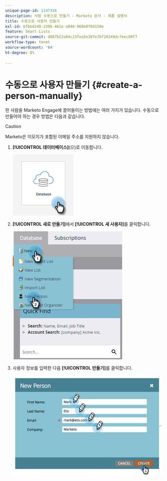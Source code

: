 ```yaml
---
unique-page-id: 1147316
description: 사람 수동으로 만들기 - Marketo 문서 - 제품 설명서
title: 수동으로 사용자 만들기
exl-id: 6fbbd240-239b-461e-a046-968e0f0d150e
feature: Smart Lists
source-git-commit: d087b22e84c23fea5e38fe7bf20349dc7eec09f7
workflow-type: tm+mt
source-wordcount: '64'
ht-degree: 0%

---
```


# 수동으로 사용자 만들기 {#create-a-person-manually}

한 사람을 Marketo Engage에 끌어들이는 방법에는 여러 가지가 있습니다. 수동으로 만들어야 하는 경우 방법은 다음과 같습니다.

>[!CAUTION]
>
>Marketo은 이모지가 포함된 이메일 주소를 지원하지 않습니다.

1. **[!UICONTROL 데이터베이스]**(으)로 이동합니다.

   ![](assets/create-a-person-manually-1.png)

1. **[!UICONTROL 새로 만들기]**&#x200B;에서 **[!UICONTROL 새 사용자]**&#x200B;를 클릭합니다.

   ![](assets/create-a-person-manually-2.png)

1. 사용자 정보를 입력한 다음 **[!UICONTROL 만들기]**&#x200B;를 클릭합니다.

   ![](assets/create-a-person-manually-3.png)
